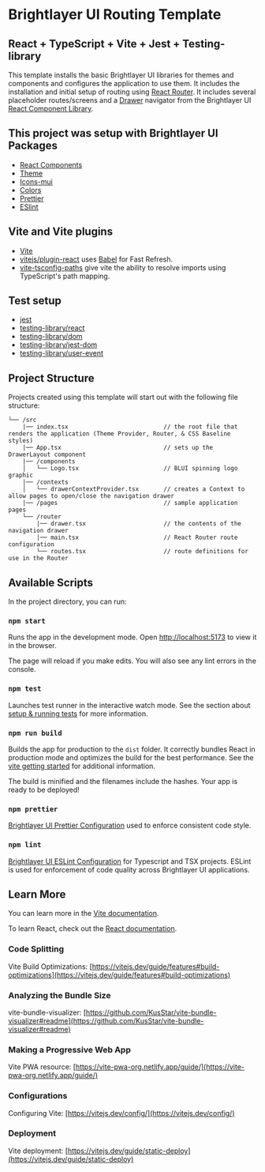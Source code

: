 # Brightlayer UI Routing Template
## React + TypeScript + Vite + Jest + Testing-library

This template installs the basic Brightlayer UI libraries for themes and components and configures the application to use them. It includes the installation and initial setup of routing using [React Router](https://reactrouter.com/). It includes several placeholder routes/screens and a [Drawer](https://brightlayer-ui-components.github.io/react/?path=/info/components-drawer--get-read-me-story) navigator from the Brightlayer UI [React Component Library](https://www.npmjs.com/package/@brightlayer-ui/react-components).

## This project was setup with Brightlayer UI Packages

-   [React Components](https://www.npmjs.com/package/@brightlayer-ui/react-components)
-   [Theme](https://www.npmjs.com/package/@brightlayer-ui/react-themes)
-   [Icons-mui](https://www.npmjs.com/package/@brightlayer-ui/icons-mui)
-   [Colors](@brightlayer-ui/colors)
-   [Prettier](https://www.npmjs.com/package/@brightlayer-ui/prettier-config) 
-   [ESlint](https://www.npmjs.com/package/@brightlayer-ui/eslint-config)

## Vite and Vite plugins

-   [Vite](https://github.com/vitejs/vite)
-   [vitejs/plugin-react](https://github.com/vitejs/vite-plugin-react/blob/main/packages/plugin-react/README.md) uses [Babel](https://babeljs.io/) for Fast Refresh.
-   [vite-tsconfig-paths](https://www.npmjs.com/package/vite-tsconfig-paths) give vite the ability to resolve imports using TypeScript's path mapping.

## Test setup
-   [jest](https://jestjs.io/)
-   [testing-library/react](https://github.com/testing-library/react-testing-library#readme)
-   [testing-library/dom](https://github.com/testing-library/dom-testing-library#readme)
-   [testing-library/jest-dom](https://github.com/testing-library/jest-dom#readme)
-   [testing-library/user-event](https://github.com/testing-library/user-event#readme)

## Project Structure
Projects created using this template will start out with the following file structure:

```
└── /src
    |── index.tsx                           // the root file that renders the application (Theme Provider, Router, & CSS Baseline styles)
    |── App.tsx                             // sets up the DrawerLayout component
    |── /components                           
    │   └── Logo.tsx                        // BLUI spinning logo graphic
    |── /contexts                           
    │   └── drawerContextProvider.tsx       // creates a Context to allow pages to open/close the navigation drawer
    |── /pages                              // sample application pages
    └── /router
        |── drawer.tsx                      // the contents of the navigation drawer
        |── main.tsx                        // React Router route configuration
        └── routes.tsx                      // route definitions for use in the Router
```

## Available Scripts

In the project directory, you can run:

### `npm start`

Runs the app in the development mode.
Open [http://localhost:5173](http://localhost:5173) to view it in the browser.

The page will reload if you make edits.
You will also see any lint errors in the console.

### `npm test`

Launches test runner in the interactive watch mode.
See the section about [setup & running tests](https://testing-library.com/docs/react-testing-library/setup/) for more information.

### `npm run build`

Builds the app for production to the `dist` folder.
It correctly bundles React in production mode and optimizes the build for the best performance. See the [vite getting started](https://vitejs.dev/guide/#getting-started) for additional information. 

The build is minified and the filenames include the hashes.
Your app is ready to be deployed!

### `npm prettier`

[Brightlayer UI Prettier Configuration](https://www.npmjs.com/package/@brightlayer-ui/prettier-config) used to enforce consistent code style.

### `npm lint`

[Brightlayer UI ESLint Configuration](https://www.npmjs.com/package/@brightlayer-ui/eslint-config) for Typescript and TSX projects. ESLint is used for enforcement of code quality across Brightlayer UI applications.

## Learn More

You can learn more in the [Vite documentation](https://vitejs.dev/guide/).

To learn React, check out the [React documentation](https://reactjs.org/).

### Code Splitting

Vite Build Optimizations: [https://vitejs.dev/guide/features#build-optimizations](https://vitejs.dev/guide/features#build-optimizations)

### Analyzing the Bundle Size

vite-bundle-visualizer: [https://github.com/KusStar/vite-bundle-visualizer#readme](https://github.com/KusStar/vite-bundle-visualizer#readme)

### Making a Progressive Web App

Vite PWA resource: [https://vite-pwa-org.netlify.app/guide/](https://vite-pwa-org.netlify.app/guide/)

### Configurations

Configuring Vite: [https://vitejs.dev/config/](https://vitejs.dev/config/)

### Deployment

Vite deployment: [https://vitejs.dev/guide/static-deploy](https://vitejs.dev/guide/static-deploy)
